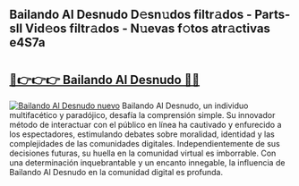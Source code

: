 ## Bailando Al Desnudo D𝚎sn𝚞dos filtr𝚊dos - Parts-slI Vid𝚎os filtr𝚊dos - N𝚞evas f𝚘tos atr𝚊ctivas e4S7a

# <h2><a href="http://mbdjb7y.tromn.icu/?c=Bailando+Al+Desnudo">🔗👉👉👉 Bailando Al Desnudo 🔗🔗</a></h2>

[![Bailando Al Desnudo nuevo](https://i.imgur.com/pEAQMta.gif)](http://mbdjb7y.tromn.icu/?c=Bailando+Al+Desnudo)
Bailando Al Desnudo, un individuo multifacético y paradójico, desafía la comprensión simple. Su innovador método de interactuar con el público en línea ha cautivado y enfurecido a los espectadores, estimulando debates sobre moralidad, identidad y las complejidades de las comunidades digitales. Independientemente de sus decisiones futuras, su huella en la comunidad virtual es imborrable. Con una determinación inquebrantable y un encanto innegable, la influencia de Bailando Al Desnudo en la comunidad digital es profunda.
